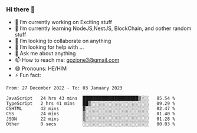 ### Hi there 👋

<!--
**charlieScript/charlieScript** is a ✨ _special_ ✨ repository because its `README.md` (this file) appears on your GitHub profile.

Here are some ideas to get you started: -->

- 🔭 I’m currently working on Exciting stuff
- 🌱 I’m currently learning NodeJS,NestJS, BlockChain, and oother random stuff
- 👯 I’m looking to collaborate on anything
- 🤔 I’m looking for help with ...
- 💬 Ask me about anything
- 📫 How to reach me: gozione3@gmail.com
- 😄 Pronouns: HE/HIM
- ⚡ Fun fact: 
<!--START_SECTION:waka-->

```text
From: 27 December 2022 - To: 03 January 2023

JavaScript   24 hrs 43 mins  █████████████████████▒░░░   85.54 %
TypeScript   2 hrs 41 mins   ██▒░░░░░░░░░░░░░░░░░░░░░░   09.29 %
CSHTML       42 mins         ▓░░░░░░░░░░░░░░░░░░░░░░░░   02.47 %
CSS          24 mins         ▒░░░░░░░░░░░░░░░░░░░░░░░░   01.40 %
JSON         22 mins         ▒░░░░░░░░░░░░░░░░░░░░░░░░   01.28 %
Other        0 secs          ░░░░░░░░░░░░░░░░░░░░░░░░░   00.03 %
```

<!--END_SECTION:waka-->
